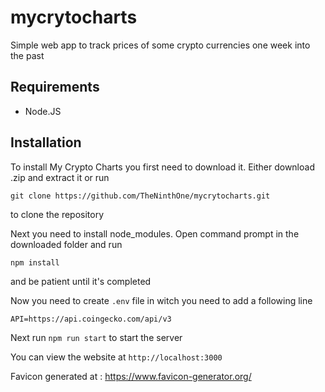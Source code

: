 # mycrytocharts

Simple web app to track prices of some crypto currencies one week into the past

## Requirements

- Node.JS

## Installation

To install My Crypto Charts you first need to download it. Either download .zip and extract it or run

```
git clone https://github.com/TheNinthOne/mycrytocharts.git
```

to clone the repository

Next you need to install node_modules. Open command prompt in the downloaded folder and run

```
npm install
```

and be patient until it's completed

Now you need to create `.env` file in witch you need to add a following line

```
API=https://api.coingecko.com/api/v3
```

Next run `npm run start` to start the server

You can view the website at `http://localhost:3000`

Favicon generated at : https://www.favicon-generator.org/
